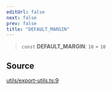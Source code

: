 ```yaml
---
editUrl: false
next: false
prev: false
title: "DEFAULT_MARGIN"
---
```


> `const` **DEFAULT\_MARGIN**: `10` = `10`

## Source

[utils/export-utils.ts:9](https://github.com/dgmjs/dgmjs/blob/main/packages/core/src/utils/export-utils.ts#L9)

